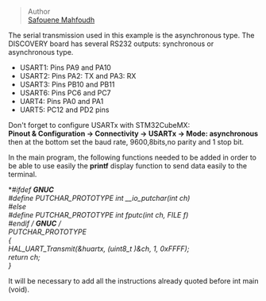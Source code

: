> Author  
> [Safouene Mahfoudh](https://github.com/Safouene-Mahfoudh)





The serial transmission used in this example is the asynchronous type. The DISCOVERY board has several RS232 outputs: synchronous or asynchronous type.
* USART1: Pins PA9 and PA10
* USART2: Pins PA2: TX and PA3: RX
* USART3: Pins PB10 and PB11
* USART6: Pins PC6 and PC7
* UART4: Pins PA0 and PA1
* UART5: PC12 and PD2 pins

Don't forget to configure USARTx with STM32CubeMX:  
**Pinout & Configuration -> Connectivity -> USARTx -> Mode: asynchronous** then at the bottom set the baud rate, 9600,8bits,no parity and 1 stop bit. 

In the main program, the following functions needed to be added in order to be able to use easily the **printf** display function to send data easily to the terminal.

**#ifdef __GNUC__  
#define PUTCHAR_PROTOTYPE int __io_putchar(int ch)  
#else  
#define PUTCHAR_PROTOTYPE int fputc(int ch, FILE *f)  
#endif /* __GNUC__ */  
PUTCHAR_PROTOTYPE  
{  
 HAL_UART_Transmit(&huartx, (uint8_t *)&ch, 1, 0xFFFF);  
return ch;  
}***  

It will be necessary to add all the instructions already quoted before int main (void).
